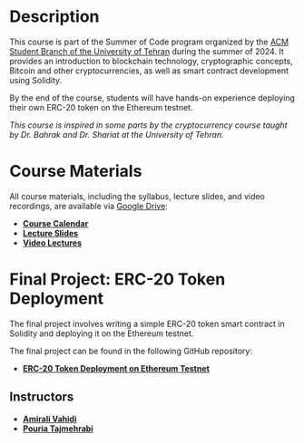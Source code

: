 # Description
This course is part of the Summer of Code program organized by the [ACM Student Branch of the University of Tehran](https://ut-acm.ir) during the summer of 2024. It provides an introduction to blockchain technology, cryptographic concepts, Bitcoin and other cryptocurrencies, as well as smart contract development using Solidity.

By the end of the course, students will have hands-on experience deploying their own ERC-20 token on the Ethereum testnet.

*This course is inspired in some parts by the cryptocurrency course taught by Dr. Bahrak and Dr. Shariat at the University of Tehran.*

# Course Materials

All course materials, including the syllabus, lecture slides, and video recordings, are available via [Google Drive](https://drive.google.com/drive/folders/1uRs6k9zqZfh3qXNs3q1kTkGioQkIqQyC?usp=drive_link):

- **[Course Calendar](https://docs.google.com/spreadsheets/d/1T9L_b-uxsO1-nGKvHmJgv6MjA8FGYNoJ/edit?usp=drive_link)**
- **[Lecture Slides](https://drive.google.com/drive/folders/1W4y84c-BQtLdXTSuER8FzdCf8tVmdz-a?usp=drive_link)**
- **[Video Lectures](https://drive.google.com/drive/folders/1ABQ1TYPWMHj45BDVXsPLCFN_DTDWuJyO?usp=drive_link)**

# Final Project: ERC-20 Token Deployment

The final project involves writing a simple ERC-20 token smart contract in Solidity and deploying it on the Ethereum testnet.

The final project can be found in the following GitHub repository:  
* **[ERC-20 Token Deployment on Ethereum Testnet](https://github.com/Mohta3b/ERC-20-Token-Deployment-on-Ethereum-Testnet)**

## Instructors

- **[Amirali Vahidi](https://github.com/Mohta3b)**
- **[Pouria Tajmehrabi](https://github.com/SyntheticDemon)**
